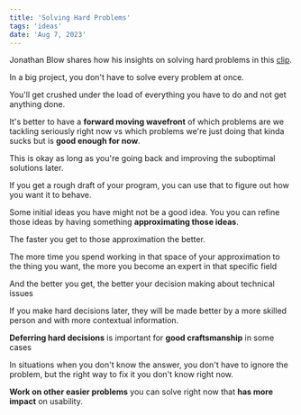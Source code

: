 ```yaml
---
title: 'Solving Hard Problems'
tags: 'ideas'
date: 'Aug 7, 2023'
---
```


Jonathan Blow shares how his insights on solving hard problems in this [clip](https://www.youtube.com/watch?v=6XAu4EPQRmY).

In a big project, you don't have to solve every problem at once.

You'll get crushed under the load of everything you have to do and not get anything done.

It's better to have a **forward moving wavefront** of which problems are we tackling seriously right now vs which problems we're just doing that kinda sucks but is **good enough for now**.

This is okay as long as you're going back and improving the suboptimal solutions later.

If you get a rough draft of your program, you can use that to figure out how you want it to behave.

Some initial ideas you have might not be a good idea. You you can refine those ideas by having something **approximating those ideas**.

The faster you get to those approximation the better.

The more time you spend working in that space of your approximation to the thing you want, the more you become an expert in that specific field

And the better you get, the better your decision making about technical issues

If you make hard decisions later, they will be made better by a more skilled person and with more contextual information.

**Deferring hard decisions** is important for **good craftsmanship** in some cases

In situations when you don't know the answer, you don't have to ignore the problem, but the right way to fix it you don't know right now.

**Work on other easier problems** you can solve right now that **has more impact** on usability.

